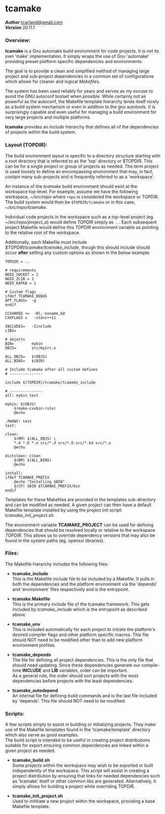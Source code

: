 tcamake
=======

***Author***  tcarland@gmail.com  
***Version***  20.11.1


### Overview:

  **tcamake** is a Gnu automake build environment for code projects.
It is not its own 'make' implementation. It simply wraps the use of
Gnu 'automake' providing preset platform specific dependencies and
environments.

  The goal is to provide a clean and simplified method of managing large
project and sub-project dependencies in a common set of configurations
which allows for cleaner and logical *Makefile*s.  

  The system has been used reliably for years and serves as my excuse to
avoid the GNU autoconf toolset when possible. While certainly not as
powerful as the autoconf, the Makefile template hierarchy lends itself nicely
as a build system mechanism or even in addition to the gnu autotools. It is
surprisingly capable and even useful for managing a build environment
for very large projects and multiple platforms.

  **tcamake** provides an *include* hierarchy that defines all of the
dependencies of projects within the build system.

### Layout (TOPDIR):

  The build environment layout is specific to a directory structure
starting with a root directory that is referred to as the 'top' directory
or $TOPDIR. This can be for a single project or group of projects as needed.
The term project is used loosely to define an encompassing environment
that may, in fact, contain many sub-projects and is frequently referred 
to as a 'workspace'.

  An instance of the *tcamake* build environment should exist at the 
workspace top-level. For example, assume we have the following workspace, 
*~/src/repo* where `repo` is considered the workspace or TOPDIR. The build 
system would then be `$TOPDIR/tcamake` or in this case, *~/src/repo/tcamake*.  

  Individual code projects in the workspace such as a top-level project 
(eg. *~/src/repo/project_a*) would define *TOPDIR* simply as `..`. Each 
subsequent project Makefile would define this *TOPDIR* environment variable 
as pointing to the relative root of the workspace.

  Additionally, each Makefile must include *$TOPDIR/tcamake/tcamake_include*,
though this should include should occur **after** setting any custom
options as shown in the below example:
```
TOPDIR = ..

# requirements
NEED_SOCKET = 1
NEED_ZLIB = 1
NEED_KAFKA = 1

# Custom flags
ifdef TCAMAKE_DEBUG
OPT_FLAGS= 	-g
endif

CCSHARED +=  -Wl,-soname,$@
CXXFLAGS =   -std=c++11

INCLUDES=   -Iinclude
LIBS=

# objects
BIN=		mybin
OBJS=		src/mysrc.o

ALL_OBJS=	$(OBJS)
ALL_BINS=	$(BIN)

# Include tcamake after all custom defines
# ---------------

include $(TOPDIR)/tcamake/tcamake_include

# ---------------
all: mybin test

mybin: $(OBJS)
	$(make-cxxbin-rule)
	@echo

.PHONY: test
test:

clean:
	$(RM) $(ALL_OBJS) \
	*.d *.D *.o src/*.d src/*.D src/*.bd src/*.o
	@echo

distclean: clean
	$(RM) $(ALL_BINS)
	@echo

install:
ifdef TCAMAKE_PREFIX
	@echo "Installing $BIN"
    $(CP) $BIN $TCAMAKE_PREFIX/bin
endif
```

  Templates for these Makefiles are provided in the templates sub-directory
and can be modified as needed. A given project can then have a default
Makefile template installed by using the project init script:
*tcamake_init_project.sh*.  

  The environment variable **TCAMAKE_PROJECT** can be used for defining 
dependencies that should be resolved locally or relative to the workspace 
*TOPDIR*. This allows us to override dependency versions that may also be 
found in the system paths  (eg. openssl libraries). 


### Files:

The Makefile hierarchy includes the following files:


 * **tcamake_include**  
    This is the Makefile *include* file to be included by a Makefile.
    It pulls in both the dependencies and the platform environment via the
    'depends' and 'environment' files respectively and is the entrypoint.

 * **tcamake.Makefile**  
    This is the primary *include* file of the tcamake framework. This gets 
    included by *tcamake_include* which is the entrypoint as described above.

 * **tcamake_env**  
    This is included automatically for each project to initiate the
    platform's desired compiler flags and other platform specific macros.
    This file should NOT need to be modified other than to add new
    platform environment profiles.

 * **tcamake_depends**  
    The file for defining all project dependencies. This is the only file
    that should need updating. Since these dependencies generate our 
    compile-time **INCLUDE** and **LIB** variables, order can be important.  
    As a general rule, the order should sort projects with the most 
    dependencies before projects with the least dependencies.  

 * **tcamake_autodepend**  
    An internal file for defining build commands and is the last file included
    by 'depends'. This file should NOT need to be modified.


### Scripts:

  A few scripts simply to assist in building or initializing projects.
They make use of the Makefile templates found in the 'tcamake/template'
directory which also serve as good examples.   
  The build script is intended to be useful in creating project
distributions suitable for export ensuring common dependencies are linked
within a given project as needed.  

 * **tcamake_build.sh**  
    Some projects within the workspace may wish to be exported or built
    independently of the workspace. This script will assist in creating a
    project distribution by ensuring that links for needed dependencies
    such as 'tcamake' itself or other common libs are generated.
    Alternatively, it simply allows for building a project
    while overriding TOPDIR.

 * **tcamake_init_project.sh**  
    Used to inititiate a new project within the workspace, providing
    a base Makefile template.
